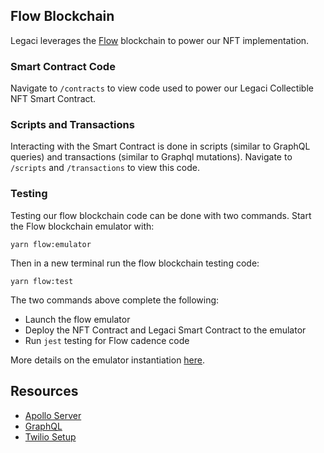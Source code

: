 ## Flow Blockchain

Legaci leverages the [Flow](https://onflow.org/) blockchain to power our NFT implementation.

### Smart Contract Code

Navigate to `/contracts` to view code used to power our Legaci Collectible NFT Smart Contract.

### Scripts and Transactions

Interacting with the Smart Contract is done in scripts (similar to GraphQL queries) and transactions (similar to Graphql mutations). Navigate to `/scripts` and `/transactions` to view this code.

### Testing

Testing our flow blockchain code can be done with two commands. Start the Flow blockchain emulator with:

```
yarn flow:emulator
```

Then in a new terminal run the flow blockchain testing code:

```
yarn flow:test
```

The two commands above complete the following:

- Launch the flow emulator
- Deploy the NFT Contract and Legaci Smart Contract to the emulator
- Run `jest` testing for Flow cadence code

More details on the emulator instantiation [here](https://github.com/onflow/flow-js-testing/blob/master/docs/api.md#init).

## Resources

- [Apollo Server](https://www.apollographql.com/)
- [GraphQL](https://graphql.org/)
- [Twilio Setup](https://www.twilio.com/docs/sms/quickstart/node)
